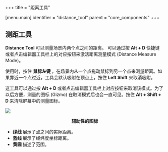 +++
title = "距离工具"

[menu.main]
identifier = "distance_tool"
parent = "core_components"
+++

## 测距工具

<b> Distance Tool </b> 可以测量场景内两个点之间的距离。
可以通过按 <b> Alt + D </b> 快捷键 或者点击编辑器工具栏上的对应按钮来激活距离测量模式 (Distance Measure Mode)。

使用时，按住 <b> 鼠标左键 </b>，在场景内从一个点拖动鼠标到另一个点来测量距离。如果靠近一个点过近，工具会默认吸附在顶点上，按住 <b>Left Shift</b> 来取消吸附。

这工具可以通过按 <b> Alt + D </b> 或者点击编辑器工具栏上对应按钮来取消该模式。为了以后方便，测量的图标 (Gizmo) 在取消模式后也会一直可见。按住 <b> Alt + Shift + D </b> 来清除屏幕中的测量图标。

![](/img/distance_tool/distance_tool_gizmos.PNG)
<center><b> 辅助性的图标 </b></center>

* <b> 绿线 </b> 展示了点之间的实际距离。
* <b> 蓝线 </b> 展示了经纬度坐标距离。
* <b> 黄圆 </b> 描述了范围。